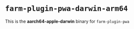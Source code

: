 # `farm-plugin-pwa-darwin-arm64`

This is the **aarch64-apple-darwin** binary for `farm-plugin-pwa`
